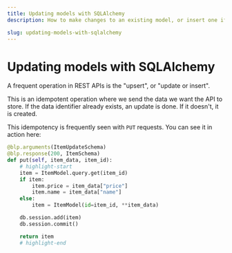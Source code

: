 ```yaml
---
title: Updating models with SQLAlchemy
description: How to make changes to an existing model, or insert one if it doesn't already exist.

slug: updating-models-with-sqlalchemy
---
```


# Updating models with SQLAlchemy

A frequent operation in REST APIs is the "upsert", or "update or insert".

This is an idempotent operation where we send the data we want the API to store. If the data identifier already exists, an update is done. If it doesn't, it is created.

This idempotency is frequently seen with `PUT` requests. You can see it in action here:

```python title="resources/item.py"
@blp.arguments(ItemUpdateSchema)
@blp.response(200, ItemSchema)
def put(self, item_data, item_id):
    # highlight-start
    item = ItemModel.query.get(item_id)
    if item:
        item.price = item_data["price"]
        item.name = item_data["name"]
    else:
        item = ItemModel(id=item_id, **item_data)

    db.session.add(item)
    db.session.commit()

    return item
    # highlight-end
```
